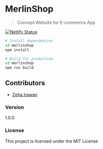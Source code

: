 # MerlinShop

> Concept Website for E-commerce App

[![Netlify Status](https://api.netlify.com/api/v1/badges/126b637f-1b4b-416c-8670-00e19e94a477/deploy-status)](https://app.netlify.com/sites/xenodochial-hamilton-06cefa/deploys)

```bash
# Install dependencies
cd merlinshop
npm install

# Build for production
cd merlinshop
npm run build
```

## Contributors

- [Zeha Irawan](https://github.com/JangkarBumi)

### Version

1.0.0

### License

This project is licensed under the MIT License